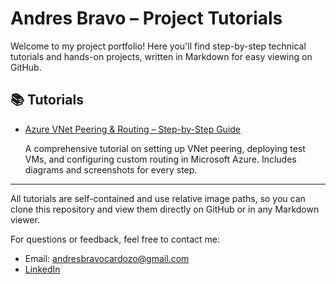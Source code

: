 # Andres Bravo – Project Tutorials

Welcome to my project portfolio! Here you'll find step-by-step technical tutorials and hands-on projects, written in Markdown for easy viewing on GitHub.

## 📚 Tutorials

- [Azure VNet Peering & Routing – Step-by-Step Guide](project-one-vnet-peering-tutorial.md)
  
  A comprehensive tutorial on setting up VNet peering, deploying test VMs, and configuring custom routing in Microsoft Azure. Includes diagrams and screenshots for every step.

---

All tutorials are self-contained and use relative image paths, so you can clone this repository and view them directly on GitHub or in any Markdown viewer.

For questions or feedback, feel free to contact me:
- Email: andresbravocardozo@gmail.com
- [LinkedIn](https://www.linkedin.com/in/andres-bravo-cardozo)
